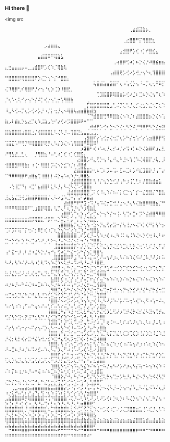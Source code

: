 ### Hi there 👋

<img src

<!--
**LauraNguy3n/LauraNguy3n** is a ✨ _special_ ✨ repository because its `README.md` (this file) appears on your GitHub profile.

Here are some ideas to get you started:

- 🔭 I’m currently working on ...
- 🌱 I’m currently learning ...
- 👯 I’m looking to collaborate on ...
- 🤔 I’m looking for help with ...
- 💬 Ask me about ...
- 📫 How to reach me: ...
- 😄 Pronouns: ...
- ⚡ Fun fact: ...
-->
⠀⠀⠀⠀⠀⠀⠀⠀⠀⠀⠀⠀⠀⠀⠀⠀⠀⠀⠀⠀⠀⠀⠀⠀⠀⠀⠀⠀⠀⠀⠀⠀⠀⠀⠀⠀⠀⠀⢀⣴⣾⣽⣷⡦⡀⠀⠀⠀⠀⠀⠀⠀⠀⠀⠀⠀⠀⠀⠀⠀⠀⠀⠀⠀⠀⠀⠀⠀⠀⠀⠀⠀⠀⠀⠀⠀⠀⠀⠀⠀
⠀⠀⠀⠀⠀⠀⠀⠀⠀⠀⠀⠀⠀⠀⠀⠀⠀⠀⠀⠀⠀⠀⠀⠀⠀⠀⠀⠀⠀⠀⠀⠀⠀⠀⠀⠀⢀⣔⣿⣿⠛⡍⢻⣿⣟⣆⠀⠀⠀⠀⠀⠀⠀⠀⠀⠀⠀⠀⠀⠀⠀⡠⣴⣶⣶⣄⠀⠀⠀⠀⠀⠀⠀⠀⠀⠀⠀⠀⠀⠀
⠀⠀⠀⠀⠀⠀⠀⠀⠀⠀⠀⠀⠀⠀⠀⠀⠀⠀⠀⠀⠀⠀⠀⠀⠀⠀⠀⠀⠀⠀⠀⠀⠀⠀⠀⣠⣺⣿⠟⡡⢎⠰⡁⠞⣿⣎⣄⠀⠀⠀⠀⠀⠀⠀⠀⠀⠀⠀⠀⣤⣾⣿⠿⠛⢿⣷⣣⠀⠀⠀⠀⠀⠀⠀⠀⠀⠀⠀⠀⠀
⠀⠀⠀⠀⠀⠀⠀⠀⠀⠀⠀⠀⠀⠀⠀⠀⠀⠀⠀⠀⠀⠀⠀⠀⠀⠀⠀⠀⠀⠀⠀⠀⠀⢀⢴⣿⡿⢋⠴⡁⠦⡑⢌⡘⠼⣿⣮⣶⣦⣄⣒⣤⣤⣤⡤⠤⣀⣠⣾⣿⠟⡡⢎⠱⡈⢿⣷⢧⠀⠀⠀⠀⠀⠀⠀⠀⠀⠀⠀⠀
⠀⠀⠀⠀⠀⠀⠀⠀⠀⠀⠀⠀⠀⠀⠀⠀⠀⠀⠀⠀⠀⠀⠀⠀⠀⠀⠀⠀⠀⠀⠀⠀⢠⣾⣿⢟⡡⢊⠔⡡⢚⡐⢢⠑⢆⢹⣿⣿⣿⠛⣿⣿⣿⡿⢿⣿⣿⣿⠟⡱⢌⡑⢢⠑⡌⠚⣿⣿⡄⠀⠀⠀⠀⠀⠀⠀⠀⠀⠀⠀
⠀⠀⠀⠀⠀⠀⠀⠀⠀⠀⠀⠀⠀⠀⠀⠀⠀⠀⠀⠀⠀⠀⠀⠀⠀⠀⠀⢧⣿⣾⣵⣶⣽⣿⠋⢆⠰⢡⢊⡑⢢⠘⠤⡉⢆⢂⠛⠿⡋⢌⠹⢿⡿⢃⠎⢿⣿⠟⡘⠔⢢⠘⢆⡱⢈⡱⠸⣿⣟⡀⠀⠀⠀⠀⠀⠀⠀⠀⠀⠀
⠀⠀⠀⠀⠀⠀⠀⠀⠀⠀⠀⠀⠀⠀⠀⠀⠀⠀⠀⠀⠀⠀⠀⠀⠀⠀⠀⠀⢉⣹⣯⣿⡿⢿⣿⣶⡥⢊⠔⣈⠆⣉⠦⡑⢌⢢⠉⢆⠱⡈⢆⠡⢂⢅⠊⡔⢢⠑⡌⠬⡁⢎⡐⢢⢁⡒⢡⢻⣿⣷⠀⠀⠀⠀⢀⠀⠀⠀⠀⠀
⠀⠀⠀⠀⠀⠀⠀⠀⠀⠀⠀⠀⠀⠀⠀⠀⠀⠀⠀⠀⠀⠀⠀⠀⠀⡏⣿⣯⣿⣿⣿⣟⣠⢃⠬⡙⢅⠣⡘⢄⡊⢔⣢⡑⣌⠢⡉⢆⠱⠸⣀⠣⢊⠤⡉⢆⡡⢊⠔⡡⡘⠰⡈⡅⢒⡘⢄⠢⢿⣿⢧⣴⣶⣿⣷⣾⣳⠀⠀⠀
⠀⠀⠀⠀⠀⠀⠀⠀⠀⠀⠀⠀⠀⠀⠀⠀⠀⠀⠀⠀⠀⠀⠀⠀⠀⠈⠙⣾⣿⣿⢛⠻⠿⣿⣷⢌⠢⠱⡈⠆⣼⣿⣿⣿⡦⡑⢌⠢⢡⣷⡠⠇⣾⣆⡑⣢⣔⡉⢆⠱⣨⣵⣠⢑⠊⡔⢊⠔⡩⣿⣿⡿⠟⠒⠉⠉⠀⠀⠀⠀
⠀⠀⠀⠀⠀⠀⠀⠀⠀⠀⠀⠀⠀⠀⠀⠀⠀⠀⠀⠀⠀⠀⠀⠀⠀⢀⢾⣾⡟⡡⢊⠆⣑⠢⡑⢌⢂⠣⡑⠬⡘⢻⠿⢟⠣⡑⣌⣲⣽⣿⣷⣿⣿⣿⣴⣿⣿⣐⡌⢺⣿⣿⣿⣇⠣⢌⠣⡘⠤⢹⣿⣝⣢⣤⣤⣠⣠⡀⠀⠀
⠀⠀⠀⠀⠀⠀⠀⠀⠀⠀⠀⠀⠀⠀⠀⠀⠀⠀⠀⠀⠀⠀⠀⠀⢠⣻⣿⠏⡔⢡⢊⡒⢌⢒⡉⢆⡡⠓⡌⢒⢡⠊⡔⢡⣲⣿⡿⡟⢫⢩⣭⣍⠡⠛⢛⡙⠻⢿⣿⣿⡟⢟⡛⢄⠣⡌⡱⢌⠢⢡⢻⣿⣿⠛⠿⣿⠿⠃⠀⠀
⠀⠀⠀⠀⠀⠀⠀⠀⠀⠀⠀⠀⠀⠀⠀⠀⠀⠀⠀⠀⠀⠀⠀⡰⣽⣿⠃⢎⠰⠡⢆⡘⢄⡊⠴⡈⡔⢩⠰⡁⠦⡑⢌⣵⣿⠏⣰⣄⣃⠜⢻⣣⣜⣀⣃⢄⠀⠀⡘⢻⣿⣦⠘⠤⢃⠴⡁⢎⠰⡁⢎⣿⣯⡄⠀⠀⠀⠀⠀⠀
⠀⠀⠀⠀⠀⠀⠀⠀⠀⠀⠀⠀⠀⠀⠀⠀⠀⠀⠀⠀⠀⠀⣔⣿⣿⡡⠚⣄⢋⡑⢢⠘⣄⠚⣄⠓⣘⠢⢱⢈⠱⢌⢾⣿⡏⡐⢧⡀⡸⢺⣿⣿⣻⠿⢿⣷⡆⠰⢈⠂⢿⣿⡇⡩⢌⠢⡑⣊⠱⡈⠆⠼⣿⡾⠀⠀⠀⠀⠀⠀
⠀⠀⠀⠀⠀⠀⠀⠀⠀⠀⠀⠀⠀⠀⠀⠀⠀⠀⠀⠀⠀⣜⣾⣿⣿⣿⡕⢂⠦⢉⠆⡩⠤⢩⠄⣋⠤⣉⠆⡡⠚⣎⣹⣿⡗⡘⢠⠉⡔⠉⠻⠿⠿⢿⡿⠟⣰⣿⣦⢉⢸⣿⡇⡇⠬⡑⢤⠡⢆⠱⡘⢂⢿⣿⣣⠀⠀⠀⠀⠀
⠀⠀⠀⠀⠀⠀⠀⠀⠀⠀⠀⠀⠀⠀⠀⠀⠀⠀⠀⠀⣜⣾⣿⣿⣿⣿⡇⢣⠘⡌⢢⡑⣑⢊⡜⢠⠓⡰⢨⢁⢃⠆⡜⣿⣷⣾⣶⣥⠀⠀⠠⢑⢸⡉⠙⡆⠰⣉⠁⣦⣾⣿⠇⣅⠣⡘⡄⠣⢌⠣⢌⠡⢊⣿⣿⡆⠀⠀⠀⠀
⠀⠀⠀⠀⠀⠀⠀⠀⠀⠀⠀⠀⠀⠀⠀⠀⠀⠀⠀⣼⣾⣿⣿⣿⣿⡿⢈⠅⢎⠸⢄⠱⠌⠦⠌⡅⢎⡑⢢⠁⡎⠒⣌⣻⣿⡌⠙⣿⣧⣘⣄⣣⣌⣙⢚⣨⣷⣾⡿⣿⣿⣿⡌⢄⠣⠔⣨⠱⣈⠒⡌⢡⠃⡼⣿⣵⠀⠀⠀⠀
⠀⠀⠀⠀⠀⠀⠀⠀⠀⠀⠀⠀⠀⠀⠀⠀⠀⠀⣼⣾⡿⠛⠟⡛⣩⢐⠩⡘⢤⠩⢌⡒⣉⢚⡘⣐⠢⡘⢄⠣⢌⣷⣿⠿⢿⣿⣦⡈⠛⠛⠛⠛⠻⠿⠿⠿⠋⢁⣰⣿⡟⢿⣿⡄⢣⡉⢄⠃⢆⢩⡘⢢⠑⡰⢻⣷⣇⠀⠀⠀
⠀⠀⠀⠀⠀⠀⠀⠀⠀⠀⠀⠀⠀⠀⠀⠀⠀⣰⣿⡿⢡⠉⢆⡱⢠⠊⡔⡉⠦⡑⢢⠑⡌⠲⢨⠄⢣⢉⠆⣉⠆⡩⠑⣬⣾⣿⠻⠿⣿⣶⣶⣶⣶⣶⣶⣶⣾⡿⢿⣿⣇⠚⡿⠟⠤⡑⠬⡉⠆⡥⠘⡄⡃⢆⠹⣿⣞⡀⠀⠀
⠀⠀⠀⠀⠀⠀⠀⠀⠀⠀⠀⠀⠀⠀⠀⠀⢠⣿⣿⣿⣧⡉⢆⡑⢂⢣⠐⣑⠢⡙⣄⢋⡔⣩⠒⡌⢣⢘⡐⠢⢌⠱⡁⢎⠛⡅⢣⠑⡢⢉⠍⡩⠍⢭⠉⡍⢒⠌⡂⠿⡃⢎⠰⡉⢆⡑⢢⡑⡊⢔⠱⣈⠱⣈⠒⣻⣿⣧⠀⠀
⠀⠀⠀⠀⠀⠀⠀⠀⠀⠀⠀⠀⠀⠀⠀⠀⣿⣿⣿⣿⣿⣿⢀⠎⡡⢎⡘⠤⢣⠱⡐⢎⠰⢄⠳⠨⠅⢦⠨⠱⢌⠢⡑⢊⢒⠸⢄⠃⠖⣉⠒⡑⢊⠆⡱⢘⠢⣉⠴⠡⠜⡠⢃⠕⢢⠘⠤⡑⠬⢌⠢⡅⠲⡈⢆⡙⣿⣿⡄⠀
⠀⠀⠀⠀⠀⠀⠀⠀⠀⠀⠀⠀⠀⠀⠀⣸⣿⣿⣿⣿⣿⡟⠌⡜⡐⢢⡘⢂⢇⠚⣌⢢⡙⢌⣊⠱⣉⢆⢃⡓⢌⢒⠡⢃⠎⡘⢄⠋⡜⢠⠃⣍⠒⡸⢀⠇⣘⠰⣈⠣⡑⡘⢤⠚⡄⢋⠴⣁⠓⣌⠒⡡⠓⡌⢢⡁⢿⣿⢣⠀
⠀⠀⠀⠀⠀⠀⠀⠀⠀⠀⠀⠀⠀⠀⢀⣿⣿⣿⣿⠿⠟⣨⠘⠤⠱⠡⡌⠥⢊⠜⠤⢢⠜⡰⢄⠣⠌⠦⠱⢌⠪⠜⣈⠧⡘⠜⡨⠆⠥⠣⠜⡄⢣⠱⠌⡜⠤⢣⠰⡁⢇⠩⢢⠱⢌⠱⠢⢅⡚⠤⠩⠔⢣⠘⠤⡘⠸⣿⣟⡀
⠀⠀⠀⠀⠀⠀⠀⠀⠀⠀⠀⠀⠀⠀⣼⣿⡿⢐⢄⡓⠌⡤⢉⡒⡩⡑⢌⡱⢉⢎⡘⣡⠚⣐⢊⡱⡉⢎⡑⣊⡑⢪⡐⢆⡱⢉⢆⡙⡌⣓⡘⣌⡑⣊⠜⣐⢃⢎⢒⡉⢆⡙⣂⠓⣌⢣⢉⢆⡑⢪⡑⡊⢆⡙⠤⣉⠒⢿⣿⣿
⠀⠀⠀⠀⠀⠀⠀⠀⠀⠀⠀⠀⠀⠀⣧⣿⡇⢎⠰⡈⡜⢠⠃⡜⠤⡉⠖⡌⠎⢤⠑⠦⠱⠌⢆⡱⠌⠦⡑⠦⢌⠱⠌⠦⢌⠱⢢⠱⠌⠴⡐⠦⡘⠤⠓⠬⢌⠲⠤⣉⠦⠱⢄⠫⡐⠦⠡⠎⠬⢡⠒⡩⡐⢌⡒⠤⣉⢺⣿⢷
⠀⠀⠀⠀⠀⠀⠀⠀⠀⠀⠀⠀⠀⢀⢻⣿⡉⢆⡡⠓⡌⢢⡑⡌⡱⡘⣌⢒⡉⢦⢉⡒⡍⢚⡐⢢⡙⢢⡑⣊⠜⡘⣌⠓⡌⡓⣌⢒⣉⢒⣉⢒⡡⡙⣌⠓⣌⠚⣄⢣⡘⣑⢊⠥⣑⢊⡱⣉⠜⣡⢊⡱⢈⠒⡌⠒⠤⢹⣿⣿
⠀⠀⠀⠀⠀⠀⠀⠀⠀⠀⠀⠀⠀⠘⣿⣿⠌⠢⠔⡩⠔⡡⢆⠱⢢⠱⡐⢎⠸⢄⠣⠜⡨⠱⠌⡥⠌⠥⢒⠡⢎⠱⢄⠫⠰⢡⠒⠬⢄⠣⠔⢣⠰⠱⢠⠋⠤⠓⢤⠢⠜⠤⢃⠎⠤⠣⠔⠬⡘⠤⢃⠴⡉⠜⡠⢋⠔⡡⣿⡷
⠀⠀⠀⠀⠀⠀⠀⠀⠀⠀⠀⠀⠀⢸⣿⣿⣈⠓⡌⠱⣘⠐⣊⢅⣃⠚⣌⢂⡓⣌⢊⡱⣁⢋⡜⡰⢉⡚⢌⡓⢌⡊⣌⠣⣙⢢⢉⡚⣄⢋⡌⢣⡑⣩⢂⡝⣨⠙⣂⢣⡙⡘⣌⢊⡱⣉⠎⡱⢑⡊⢥⠒⡡⠚⡄⢣⠘⡰⣿⡇
⠀⠀⠀⠀⠀⠀⠀⠀⠀⠀⠀⠀⠀⢸⣽⣿⢠⠃⡜⠡⢆⠩⠔⡊⢤⠩⠔⡊⠴⢠⠃⢖⠨⠒⠤⢃⠎⠴⠡⠜⢢⠱⢄⠣⠆⡜⠤⢣⠰⠌⡔⢣⠰⢡⠒⡔⠢⠍⡔⢢⠌⡱⢄⠣⠒⠤⢣⠑⢎⠸⠤⠩⠔⣡⠘⡤⠓⡰⣿⣷
⠀⠀⠀⠀⠀⠀⠀⠀⠀⠀⠀⠀⠀⢸⣿⣿⢠⠓⡌⡑⣊⠒⣉⢒⡡⢎⡡⢃⡙⢢⡉⢆⡍⡙⣌⢃⢎⡱⢉⢎⡱⢘⡌⡱⣑⠸⣈⠱⣘⡘⢌⡂⢇⡃⢎⡔⣉⠚⣌⢡⢚⡐⣊⠱⣉⠚⣄⢋⢆⡩⢒⡉⢎⠄⡃⠦⣉⢼⣿⣿
⠀⠀⠀⠀⠀⠀⠀⠀⠀⠀⠀⠀⠀⠸⣿⣿⠄⢣⠰⢡⠢⣉⠔⡣⠔⠢⡅⢣⢌⠱⠌⠦⢌⠱⡐⢎⠰⠌⠥⢢⠜⡰⠰⠡⢆⠱⢌⠱⠢⠜⠤⣉⠦⡘⠴⡈⠦⠩⠔⣊⠤⠱⢄⠣⡌⡱⢄⠋⠴⢨⠡⠜⡠⢎⠡⣃⠔⣸⣿⢻
⠀⠀⠀⠀⠀⠀⠀⠀⠀⠀⠀⠀⠀⠀⣿⣿⡏⢰⢁⡃⢲⠐⣊⠱⡌⢓⢌⠣⣘⡘⡌⡓⡌⢣⡘⢢⡙⢌⣃⠣⡜⢰⡉⡓⡌⣃⠎⡱⣁⢋⢆⡑⢢⡙⣄⢣⡑⣩⢊⡔⣡⢋⢌⠓⡰⡑⡊⣍⢒⡡⢎⡑⠒⡌⠒⡄⣊⣼⣿⡇
⠀⠀⠀⠀⠀⠀⠀⠀⠀⠀⠀⠀⠀⠀⢹⣿⣇⠣⢂⠍⢢⠩⢄⠣⣌⠱⠌⠦⢡⠒⠥⡘⢤⠣⠜⡡⠜⡰⢄⠣⡌⢥⠒⠥⢢⠱⢌⠱⠨⠌⠆⡍⠦⢰⡐⠦⡘⠤⠒⢬⠰⠌⠦⣉⠦⡑⠥⢂⢎⠰⢂⠥⡉⠴⡉⢔⣰⣿⣯⠀
⠀⠀⠀⠀⠀⠀⠀⠀⠀⠀⠀⠀⠀⠀⠈⣿⣿⡕⡌⠚⡄⠓⡌⠒⡤⢋⡌⢣⡑⣊⢅⡓⢢⢉⡒⡡⢓⡘⡄⠓⣌⠢⡙⢢⢑⠪⢌⢣⡙⢌⡓⡌⡑⢦⢘⢢⡑⣉⠚⣄⠓⣌⢃⡒⡔⢩⡘⡡⢊⢒⠡⡒⢡⠚⢄⣣⣿⣿⠋⠀
⠀⠀⢀⣀⢤⣤⣴⣢⣴⣶⣶⣶⣶⣯⣭⣽⣿⣿⡔⡩⠐⡍⠔⡩⠰⢡⠌⡅⠦⡑⠢⢌⠣⡘⠤⡑⢢⠒⡌⠱⣀⠣⠌⣅⠪⠱⠌⢆⡸⠰⡐⢅⡚⠤⢃⠆⡜⣠⠙⡄⢫⠐⢆⠱⢨⠡⠆⡅⢣⠊⡔⢡⠣⡘⣲⣿⣿⠃⠀⠀
⣠⣮⣿⣿⣿⠿⡛⢿⣿⣿⣿⣿⠩⢩⠙⣿⣿⣿⣷⠡⢍⡘⠤⢃⠱⢂⠜⡠⢃⠜⡡⢊⠆⡑⢆⡑⠆⠣⢌⡑⢢⠑⡌⢢⢁⠓⡌⢢⠐⡱⢈⠆⣘⠰⡁⢎⠰⣀⢣⠘⡤⢉⠆⡃⢆⠱⡘⢄⠣⡘⢄⢃⣶⣿⣿⣟⠁⠀⠀⠀
⣿⣿⣿⣿⣿⡇⡘⠸⣿⣿⣿⣿⡇⠦⣉⢻⣿⣿⣿⣇⢆⡑⢊⠅⠪⠌⢆⠱⢌⠒⡡⢎⠰⡉⠔⡨⢌⡹⣿⣿⣶⣥⢘⠡⢎⡘⢄⠣⠱⡘⢄⡃⠦⡑⢌⠢⠱⣈⠆⡱⢠⢉⠆⡱⣈⠒⡅⢊⠴⢉⠆⡹⢛⠻⢿⣿⣣⠀⠀⠀
⢿⣿⣿⣿⣿⣧⣥⣧⣿⣿⣿⣿⣷⣶⣶⣿⣿⣿⣿⣿⣶⣾⣷⣾⣷⣾⣦⣷⣬⣦⣵⣦⣵⣬⣵⣴⣦⣴⣦⣬⣿⣿⣥⣾⣤⣼⣤⣧⣵⣬⣦⣼⣤⣵⣬⣦⣧⣴⣬⣴⣥⣮⣴⣥⣦⣵⣬⣦⣼⣦⣼⣤⣧⣾⣾⣿⠏⠀⠀⠀
⠀⠉⠛⠛⠛⠿⠿⠟⠛⠛⠛⠛⠛⠛⠛⠓⠋⠉⠉⠉⠉⠙⠊⠉⠛⠛⠛⠛⠉⠛⠛⠛⠿⠿⠿⠿⠿⠿⠿⠿⠟⠛⠛⠉⠙⠛⠛⠛⠛⠛⠛⠛⠛⠛⠛⠛⠛⠛⠛⠛⠛⠛⠛⠛⠛⠛⠋⠛⠉⠙⠛⠛⠛⠛⠚⠁⠀⠀⠀⠀
